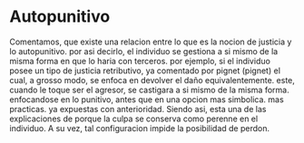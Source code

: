# Autopunitivo
Comentamos, que existe una relacion entre lo que es la nocion de justicia y lo autopunitivo. por asi decirlo, el individuo se gestiona a si mismo de la misma forma en que lo haria con terceros. por ejemplo, si el individuo posee un tipo de justicia retributivo, ya comentado por pignet (pignet) el cual, a grosso modo, se enfoca en devolver el daño equivalentemente. este, cuando le toque ser el agresor, se castigara a si mismo de la misma forma. enfocandose en lo punitivo, antes que en una opcion mas simbolica. mas practicas. ya expuestas con anterioridad. 
Siendo asi, esta una de las explicaciones de porque la culpa se conserva como perenne en el individuo.
A su vez, tal configuracion impide la posibilidad de perdon.